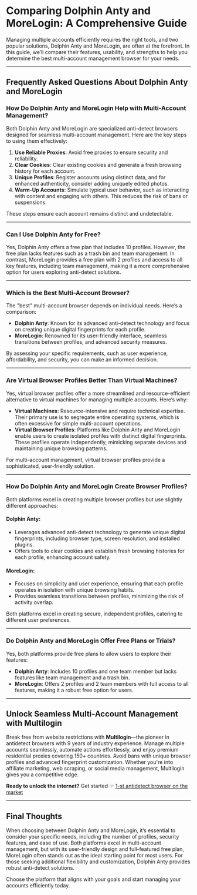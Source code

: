 # Comparing Dolphin Anty and MoreLogin: A Comprehensive Guide

Managing multiple accounts efficiently requires the right tools, and two popular solutions, Dolphin Anty and MoreLogin, are often at the forefront. In this guide, we’ll compare their features, usability, and strengths to help you determine the best multi-account management browser for your needs.

---

## Frequently Asked Questions About Dolphin Anty and MoreLogin

### How Do Dolphin Anty and MoreLogin Help with Multi-Account Management?

Both Dolphin Anty and MoreLogin are specialized anti-detect browsers designed for seamless multi-account management. Here are the key steps to using them effectively:

1. **Use Reliable Proxies**: Avoid free proxies to ensure security and reliability.  
2. **Clear Cookies**: Clear existing cookies and generate a fresh browsing history for each account.  
3. **Unique Profiles**: Register accounts using distinct data, and for enhanced authenticity, consider adding uniquely edited photos.  
4. **Warm-Up Accounts**: Simulate typical user behavior, such as interacting with content and engaging with others. This reduces the risk of bans or suspensions.

These steps ensure each account remains distinct and undetectable.

---

### Can I Use Dolphin Anty for Free?

Yes, Dolphin Anty offers a free plan that includes 10 profiles. However, the free plan lacks features such as a trash bin and team management. In contrast, MoreLogin provides a free plan with 2 profiles and access to all key features, including team management, making it a more comprehensive option for users exploring anti-detect solutions.

---

### Which is the Best Multi-Account Browser?

The "best" multi-account browser depends on individual needs. Here’s a comparison:

- **Dolphin Anty**: Known for its advanced anti-detect technology and focus on creating unique digital fingerprints for each profile.  
- **MoreLogin**: Renowned for its user-friendly interface, seamless transitions between profiles, and advanced security measures.  

By assessing your specific requirements, such as user experience, affordability, and security, you can make an informed decision.

---

### Are Virtual Browser Profiles Better Than Virtual Machines?

Yes, virtual browser profiles offer a more streamlined and resource-efficient alternative to virtual machines for managing multiple accounts. Here’s why:

- **Virtual Machines**: Resource-intensive and require technical expertise. Their primary use is to segregate entire operating systems, which is often excessive for simple multi-account operations.  
- **Virtual Browser Profiles**: Platforms like Dolphin Anty and MoreLogin enable users to create isolated profiles with distinct digital fingerprints. These profiles operate independently, mimicking separate devices and maintaining unique browsing patterns.

For multi-account management, virtual browser profiles provide a sophisticated, user-friendly solution.

---

### How Do Dolphin Anty and MoreLogin Create Browser Profiles?

Both platforms excel in creating multiple browser profiles but use slightly different approaches:

#### Dolphin Anty:
- Leverages advanced anti-detect technology to generate unique digital fingerprints, including browser type, screen resolution, and installed plugins.  
- Offers tools to clear cookies and establish fresh browsing histories for each profile, enhancing account safety.

#### MoreLogin:
- Focuses on simplicity and user experience, ensuring that each profile operates in isolation with unique browsing habits.  
- Provides seamless transitions between profiles, minimizing the risk of activity overlap.  

Both platforms excel in creating secure, independent profiles, catering to different user preferences.

---

### Do Dolphin Anty and MoreLogin Offer Free Plans or Trials?

Yes, both platforms provide free plans to allow users to explore their features:

- **Dolphin Anty**: Includes 10 profiles and one team member but lacks features like team management and a trash bin.  
- **MoreLogin**: Offers 2 profiles and 2 team members with full access to all features, making it a robust free option for users.

---

## Unlock Seamless Multi-Account Management with Multilogin

Break free from website restrictions with **Multilogin**—the pioneer in antidetect browsers with 9 years of industry experience. Manage multiple accounts seamlessly, automate actions effortlessly, and enjoy premium residential proxies covering 150+ countries. Avoid bans with unique browser profiles and advanced fingerprint customization. Whether you're into affiliate marketing, web scraping, or social media management, Multilogin gives you a competitive edge.

**Ready to unlock the internet?** Get started ☞ [1-st antidetect browser on the market](https://bit.ly/multIlogin)

---

## Final Thoughts

When choosing between Dolphin Anty and MoreLogin, it’s essential to consider your specific needs, including the number of profiles, security features, and ease of use. Both platforms excel in multi-account management, but with its user-friendly design and full-featured free plan, MoreLogin often stands out as the ideal starting point for most users. For those seeking additional flexibility and customization, Dolphin Anty provides robust anti-detect solutions.

Choose the platform that aligns with your goals and start managing your accounts efficiently today.
